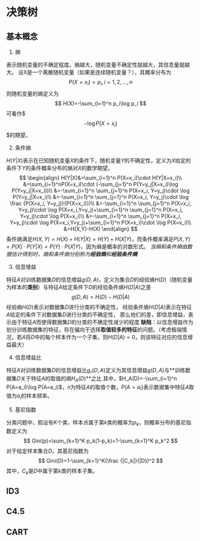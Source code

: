 <script type="text/x-mathjax-config">
MathJax.Hub.Config({
  tex2jax: {inlineMath: [['$','$'], ['\\(','\\)']]}
});
</script>
<script type="text/javascript" async src="path-to-mathjax/MathJax.js?config=TeX-AMS_CHTML"></script>

# 决策树

## 基本概念

1. 熵
  
  表示随机变量的不确定程度。熵越大，随机变量不确定性就越大，其信息量就越大。
  设X是一个离散随机变量（如果是连续随机变量？），其概率分布为
  $$
      P(X=x_i)=p_i,　i=1,2,...,n
  $$
  则随机变量的熵定义为
  $$
  H(X)=-\sum_{i=1}^n p_i\log p_i
  $$
  可看作$$$-\log P(X=x_i)$$$的期望。
  
2. 条件熵
  
  $H(Y|X)$表示在已知随机变量$X$的条件下，随机变量$Y$的不确定性，定义为$X$给定的条件下$Y$的条件概率分布的熵对$X$的数学期望。
  $$
  \begin{align}
  H(Y|X)&=\sum_{i=1}^n P(X=x_i)\cdot H(Y|X=x_i)\\
  &=\sum_{i=1}^nP(X=x_i)\cdot (-\sum_{j=1}^n P(Y=y_j|X=x_i)\log P(Y=y_j|X=x_i))\\
  &=-\sum_{i=1}^n \sum_{j=1}^n P(X=x_i, Y=y_j)\cdot \log P(Y=y_j|X=x_i)\\
  &=-\sum_{i=1}^n \sum_{j=1}^n P(X=x_i, Y=y_j)\cdot \log \frac {P(X=x_i, Y=y_j)}{P(X=x_i)})\\
  &=-\sum_{i=1}^n \sum_{j=1}^n P(X=x_i, Y=y_j)\cdot \log P(X=x_i,Y=y_j)+\sum_{i=1}^n \sum_{j=1}^n P(X=x_i, Y=y_j)\cdot \log P(X=x_i)\\
  &=-\sum_{i=1}^n \sum_{j=1}^n P(X=x_i, Y=y_j)\cdot \log P(X=x_i,Y=y_j)+\sum_{i=1}^n P(X=x_i)\cdot \log P(X=x_i)\\
  &=H(X,Y)-H(X)
  \end{align}
  $$
  条件熵满足$H(X,Y)=H(X)+H(Y|X)=H(Y)+H(X|Y)$，而条件概率满足$P(X,Y)=P(X)\cdot P(Y|X)=P(Y)\cdot P(X|Y)$，因为熵是概率的对数形式。
  *当熵和条件熵由数据估计得到时，熵和条件熵分别称为**经验熵**和**经验条件熵***
  
3. 信息增益
  
  特征$A$对训练数据集$D$的信息增益$g(D,A)$，定义为集合$D$的经验熵$H(D)$（随机变量为样本的**类别**）与特征$A$给定条件下$D$的经验条件熵$H(D|A)$之差
  $$
  g(D,A)=H(D)-H(D|A)
  $$
  经验熵$H(D)$表示对数据集$D$进行分类的不确定性，
  经验条件熵$H(D|A)$表示在特征$A$给定的条件下对数据集$D$进行分类的不确定性，
  那么他们的差，即信息增益，表示由于特征$A$而使得数据集$D$的分类的不确定性减少的程度
  **缺陷**：以信息增益作为划分训练数据集的特征，存在偏向于选择**取值较多的特征**的问题。（考虑极端情况，若$A$将$D$中的每个样本作为一个子集，则$H(D|A)=0$，则该特征对应的信息增益最大）
  
4. 信息增益比
  
  特征$A$对训练数据集$D$的信息增益比$g_r(D,A)$定义为其信息增益$g(D,A)$与**训练数据集$D$关于特征$A$的取值的熵$H_A(D)$**之比
  其中，$H_A(D)=-\sum_{i=1}^n P(A=a_i)\log P(A=a_i)$，$n$为特征$A$的取值个数，$P(A=a_i)$表示数据集中特征$A$取值为$a_i$的样本频率。
  
5. 基尼指数
  
  分类问题中，假设有$K$个类，样本点属于第$k$类的概率为$p_k$，则概率分布的基尼指数定义为
  $$
  Gini(p)=\sum_{k=1}^K p_k(1-p_k)=1-\sum_{k=1}^K p_k^2
  $$
  对于给定样本集合$D$，其基尼指数为
  $$
  Gini(D)=1-\sum_{k=1}^K(\frac {|C_k|}{|D})^2
  $$
  其中，$C_k$是$D$中属于第$k$类的样本子集。

## ID3
<script type="text/javascript" src="http://cdn.mathjax.org/mathjax/latest/MathJax.js?config=default">
$$
Gini(D)=1-\sum_{k=1}^K(\frac {|C_k|}{|D})^2
$$
</script>

## C4.5


## CART

